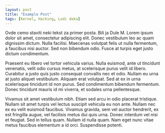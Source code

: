 ```yaml
---
layout: post
title: "Example Post"
tags: [Kernel, Hacking, Ludi daka]
---
```


Ovde cemo staviti neki tekst za primer posta. Bili ja Dule M. Lorem ipsum dolor sit amet, consectetur adipiscing elit. Donec vestibulum leo ac quam dignissim dictum. Nulla facilisi. Maecenas volutpat felis ut nulla fermentum, a faucibus nisi auctor. Sed non bibendum odio. Fusce at turpis eget justo dictum condimentum.

Praesent eu libero vel tortor vehicula varius. Nulla euismod, ante ut tincidunt venenatis, velit odio cursus metus, at scelerisque purus velit id libero. Curabitur a justo quis justo consequat convallis nec et odio. Nullam eu urna at justo aliquet vestibulum. Aliquam erat volutpat. Sed at ex in urna scelerisque tincidunt id non purus. Sed condimentum bibendum fermentum. Donec tincidunt mauris id mi viverra, et sodales urna pellentesque.

Vivamus sit amet vestibulum nibh. Etiam sed arcu in odio placerat tristique. Nullam sit amet turpis vel lectus suscipit vehicula eu non ante. Nullam nec ex eu velit euismod faucibus. Vivamus gravida, sem vel auctor hendrerit, ex est fringilla augue, vel facilisis metus dui quis urna. Donec interdum vel nisi et feugiat. Sed in tellus quam. Nullam id nulla quam. Nam eget nunc vitae metus faucibus elementum a id orci. Suspendisse potenti.
